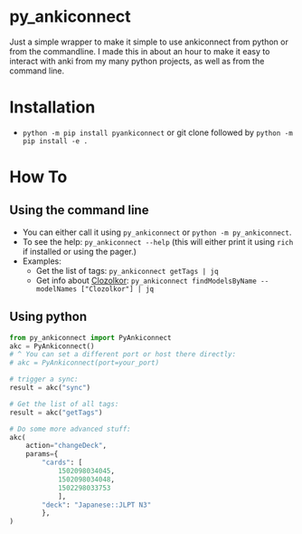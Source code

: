 
# py_ankiconnect
Just a simple wrapper to make it simple to use ankiconnect from python or from the commandline. I made this in about an hour to make it easy to interact with anki from my many python projects, as well as from the command line.

# Installation
* `python -m pip install pyankiconnect` or git clone followed by `python -m pip install -e .`

# How To
## Using the command line
* You can either call it using `py_ankiconnect` or `python -m py_ankiconnect`.
* To see the help: `py_ankiconnect --help` (this will either print it using `rich` if installed or using the pager.)
* Examples:
    * Get the list of tags: `py_ankiconnect getTags | jq`
    * Get info about [Clozolkor](https://github.com/thiswillbeyourgithub/Clozolkor): `py_ankiconnect findModelsByName --modelNames ["Clozolkor"] | jq`

## Using python
``` python
from py_ankiconnect import PyAnkiconnect
akc = PyAnkiconnect()
# ^ You can set a different port or host there directly:
# akc = PyAnkiconnect(port=your_port)

# trigger a sync:
result = akc("sync")

# Get the list of all tags:
result = akc("getTags")

# Do some more advanced stuff:
akc(
    action="changeDeck",
    params={
        "cards": [
            1502098034045,
            1502098034048,
            1502298033753
            ],
        "deck": "Japanese::JLPT N3"
        },
)

```
